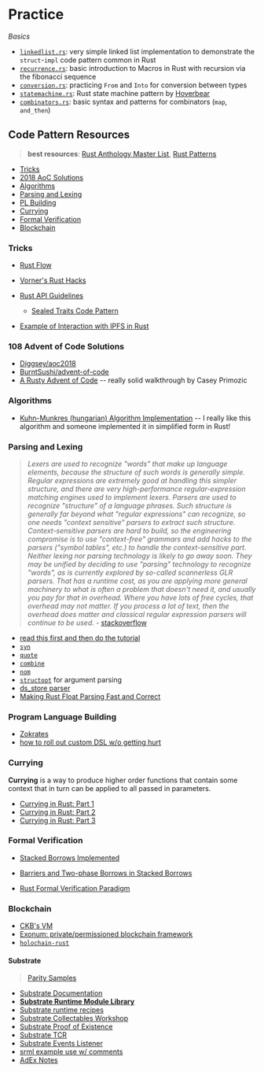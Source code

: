 # Practice

*Basics*
* [`linkedlist.rs`](./simple/src/linkedlist.rs): very simple linked list implementation to demonstrate the `struct`-`impl` code pattern common in Rust
* [`recurrence.rs`](./simple/src/recurrence.rs): basic introduction to Macros in Rust with recursion via the fibonacci sequence
* [`conversion.rs`](./simple/src/conversion.rs): practicing `From` and `Into` for conversion between types
* [`statemachine.rs`](./simple/src/statemachine.rs): Rust state machine pattern by [Hoverbear](https://hoverbear.org/2016/10/12/rust-state-machine-pattern/)
* [`combinators.rs`](./simple/src/combinator.rs): basic syntax and patterns for combinators (`map`, `and_then`)

## Code Pattern Resources <a name = "pattern"></a>
> **best resources**: [Rust Anthology Master List](https://github.com/brson/rust-anthology/blob/master/master-list.md), [Rust Patterns](https://crates.io/categories/rust-patterns)

* [Tricks](#tricks)
* [2018 AoC Solutions](#aoc)
* [Algorithms](#algo)
* [Parsing and Lexing](#parselex)
* [PL Building](#pl)
* [Currying](#curry)
* [Formal Verification](#verify)
* [Blockchain](#blockchain)

### Tricks <a name = "tricks"></a>

* [Rust Flow](https://myrrlyn.net/blog/misc/rust-flow)
* [Vorner's Rust Hacks](https://vorner.github.io/2019/02/03/hacks.html)

* [Rust API Guidelines](https://rust-lang-nursery.github.io/api-guidelines/about.html)
    * [Sealed Traits Code Pattern](https://rust-lang-nursery.github.io/api-guidelines/future-proofing.html)

* [Example of Interaction with IPFS in Rust](https://github.com/kpcyrd/ipfs.ink)

### 108 Advent of Code Solutions <a name = "aoc"></a>
* [Diggsey/aoc2018](https://github.com/Diggsey/aoc2018)
* [BurntSushi/advent-of-code](https://github.com/BurntSushi/advent-of-code)
* [A Rusty Advent of Code](https://cprimozic.net/blog/a-rusty-aoc/) -- really solid walkthrough by Casey Primozic

### Algorithms <a name = "algo"></a>

* [Kuhn-Munkres (hungarian) Algorithm Implementation](https://github.com/nwtnni/hungarian) -- I really like this algorithm and someone implemented it in simplified form in Rust!

### Parsing and Lexing <a name = "parselex"></a>

> *Lexers are used to recognize "words" that make up language elements, because the structure of such words is generally simple. Regular expressions are extremely good at handling this simpler structure, and there are very high-performance regular-expression matching engines used to implement lexers. Parsers are used to recognize "structure" of a language phrases. Such structure is generally far beyond what "regular expressions" can recognize, so one needs "context sensitive" parsers to extract such structure. Context-sensitive parsers are hard to build, so the engineering compromise is to use "context-free" grammars and add hacks to the parsers ("symbol tables", etc.) to handle the context-sensitive part. Neither lexing nor parsing technology is likely to go away soon. They may be unified by deciding to use "parsing" technology to recognize "words", as is currently explored by so-called scannerless GLR parsers. That has a runtime cost, as you are applying more general machinery to what is often a problem that doesn't need it, and usually you pay for that in overhead. Where you have lots of free cycles, that overhead may not matter. If you process a lot of text, then the overhead does matter and classical regular expression parsers will continue to be used.* - [stackoverflow](https://stackoverflow.com/a/2852716)

* [read this first and then do the tutorial](http://lalrpop.github.io/lalrpop/crash_course.html)
* [`syn`](https://github.com/dtolnay/syn)
* [`quote`](https://github.com/dtolnay/quote)
* [`combine`](https://github.com/Marwes/combine)
* [`nom`](https://github.com/Geal/nom)
* [`structopt`](https://crates.io/crates/structopt) for argument parsing
* [ds_store parser](https://github.com/sinistersnare/ds_store/blob/master/README.md)
* [Making Rust Float Parsing Fast and Correct](https://www.reddit.com/r/rust/comments/a6j5j1/making_rust_float_parsing_fast_and_correct/?st=JPQ2J3ZW&sh=cb57fb7f)


### Program Language Building <a name = "pl"></a>

* [Zokrates](https://github.com/Zokrates/ZoKrates)
* [how to roll out custom DSL w/o getting hurt](https://www.slideshare.net/RReverser/building-fast-interpreters-in-rust)


### Currying <a name = "curry"></a>

**Currying** is a way to produce higher order functions that contain some context that in turn can be applied to all passed in parameters.
* [Currying in Rust: Part 1](https://hashnode.com/post/currying-in-rust-cjpfb0i2z00cm56s2aideuo4z)
* [Currying in Rust: Part 2](https://hashnode.com/post/currying-in-rust-part-2-a-glimpse-of-generics-cjphbgun90025pms241ggh3d9)
* [Currying in Rust: Part 3](https://hashnode.com/post/currying-in-rust-part-3-the-circle-of-life-aka-why-borrowchecker-why-cjq3z1dd800dknds1sls4dqav)

### Formal Verification <a name = "verify"></a>

* [Stacked Borrows Implemented](https://www.ralfj.de/blog/2018/11/16/stacked-borrows-implementation.html)
* [Barriers and Two-phase Borrows in Stacked Borrows](https://www.ralfj.de/blog/2018/12/26/stacked-borrows-barriers.html)

* [Rust Formal Verification Paradigm](https://www.research-collection.ethz.ch/bitstream/handle/20.500.11850/311092/paper.pdf?sequence=1&isAllowed=y)

### Blockchain <a name = "blockchain"></a>

* [CKB's VM](https://github.com/nervosnetwork/ckb-vm)
* [Exonum: private/permissioned blockchain framework](https://github.com/exonum/exonum)
* [`holochain-rust`](https://github.com/holochain/holochain-rust)

#### Substrate
> [Parity Samples](https://github.com/parity-samples)

* [Substrate Documentation](https://substrate.readme.io/docs)
* **[Substrate Runtime Module Library](https://github.com/paritytech/substrate/tree/master/srml)**
* [Substrate runtime recipes](https://substrate.readme.io/docs/substrate-runtime-recipes)
* [Substrate Collectables Workshop](https://github.com/shawntabrizi/substrate-collectables-workshop)
* [Substrate Proof of Existence](https://github.com/shawntabrizi/substrate-proof-of-existence)
* [Substrate TCR](https://github.com/gautamdhameja/substrate-tcr)
* [Substrate Events Listener](https://github.com/gautamdhameja/substrate-events-listener)
* [srml example use w/ comments](https://github.com/paritytech/substrate/blob/master/srml/example/src/lib.rs)
* [AdEx Notes](https://hackmd.io/p_v1M8WGRyy9PggYiKA_Xw#)